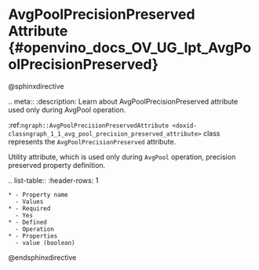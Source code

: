 # AvgPoolPrecisionPreserved Attribute {#openvino_docs_OV_UG_lpt_AvgPoolPrecisionPreserved}

@sphinxdirective

.. meta::
   :description: Learn about AvgPoolPrecisionPreserved attribute used only during AvgPool operation.

:ref:`ngraph::AvgPoolPrecisionPreservedAttribute <doxid-classngraph_1_1_avg_pool_precision_preserved_attribute>` class represents the ``AvgPoolPrecisionPreserved`` attribute.

Utility attribute, which is used only during ``AvgPool`` operation, precision preserved property definition. 

.. list-table::
    :header-rows: 1

    * - Property name
      - Values
    * - Required
      - Yes
    * - Defined
      - Operation
    * - Properties
      - value (boolean)

@endsphinxdirective
